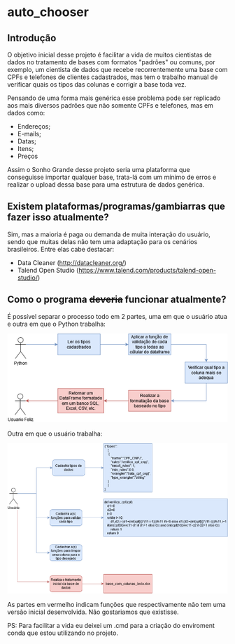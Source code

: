 # auto_chooser

## Introdução

O objetivo inicial desse projeto é facilitar a vida de muitos cientistas de dados no tratamento de bases com formatos "padrões" ou comuns, por exemplo, um cientista de dados que recebe recorrentemente uma base com CPFs e telefones de clientes cadastrados, mas tem o trabalho manual de verificar quais os tipos das colunas e corrigir a base toda vez.

Pensando de uma forma mais genérica esse problema pode ser replicado aos mais diversos padrões que não somente CPFs e telefones, mas em dados como:
* Endereços;
* E-mails;
* Datas;
* Itens;
* Preços

Assim o Sonho Grande desse projeto seria uma plataforma que conseguisse importar qualquer base, trata-lá com um mínimo de erros e realizar o upload dessa base para uma estrutura de dados genérica.

## Existem plataformas/programas/gambiarras que fazer isso atualmente?

Sim, mas a maioria é paga ou demanda de muita interação do usuário, sendo que muitas delas não tem uma adaptação para os cenários brasileiros. Entre elas cabe destacar:
* Data Cleaner (http://datacleaner.org/)
* Talend Open Studio (https://www.talend.com/products/talend-open-studio/)

## Como o programa ~~deveria~~ funcionar atualmente?

É possível separar o processo todo em 2 partes, uma em que o usuário atua e outra em que o Python trabalha:

![image](https://raw.githubusercontent.com/vbiral/auto_chooser/master/images/Python.png)

Outra em que o usuário trabalha:

![image](https://raw.githubusercontent.com/vbiral/auto_chooser/master/images/Usu%C3%A1rio.png)

As partes em vermelho indicam funções que respectivamente não tem uma versão inicial desenvolvida. Não gostariamos que existisse.

PS: Para facilitar a vida eu deixei um .cmd para a criação do enviroment conda que estou utilizando no projeto.
